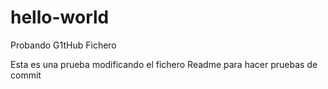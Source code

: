# hello-world
Probando G1tHub
Fichero

Esta es una prueba modificando el fichero Readme para hacer pruebas de commit
